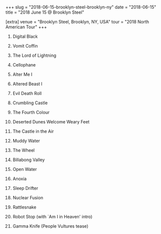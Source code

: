 +++
slug = "2018-06-15-brooklyn-steel-brooklyn-ny"
date = "2018-06-15"
title = "2018 June 15 @ Brooklyn Steel"

[extra]
venue = "Brooklyn Steel, Brooklyn, NY, USA"
tour = "2018 North American Tour"
+++


 1. Digital Black

 2. Vomit Coffin

 3. The Lord of Lightning

 4. Cellophane

 5. Alter Me I

 6. Altered Beast I

 7. Evil Death Roll

 8. Crumbling Castle

 9. The Fourth Colour

10. Deserted Dunes Welcome Weary Feet

11. The Castle in the Air

12. Muddy Water

13. The Wheel

14. Billabong Valley

15. Open Water

16. Anoxia

17. Sleep Drifter

18. Nuclear Fusion

19. Rattlesnake

20. Robot Stop
    (with `Am I in Heaven' intro)

21. Gamma Knife
    (People Vultures tease)



